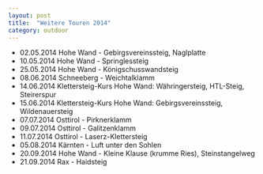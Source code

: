 ```yaml
---
layout: post
title:  "Weitere Touren 2014"
category: outdoor
---
```

* 02.05.2014 Hohe Wand - Gebirgsvereinssteig, Naglplatte
* 10.05.2014 Hohe Wand - Springlessteig
* 25.05.2014 Hohe Wand - Königschusswandsteig
* 08.06.2014 Schneeberg - Weichtalklamm
* 14.06.2014 Klettersteig-Kurs Hohe Wand: Währingersteig, HTL-Steig, Steirerspur
* 15.06.2014 Klettersteig-Kurs Hohe Wand: Gebirgsvereinssteig, Wildenauersteig
* 07.07.2014 Osttirol - Pirknerklamm
* 09.07.2014 Osttirol - Galitzenklamm
* 11.07.2014 Osttirol - Laserz-Klettersteig
* 05.08.2014 Kärnten - Luft unter den Sohlen
* 20.09.2014 Hohe Wand - Kleine Klause (krumme Ries), Steinstangelweg
* 21.09.2014 Rax - Haidsteig

